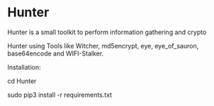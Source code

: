 # Hunter
Hunter is a small toolkit to perform information gathering and crypto


Hunter using Tools like Witcher, md5encrypt, eye, eye_of_sauron, base64encode and WIFI-Stalker.


Installation:

cd Hunter

sudo pip3 install -r requirements.txt
